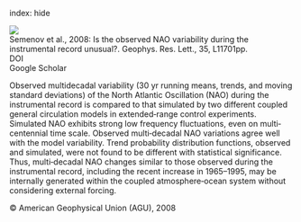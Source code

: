 index: hide

<div class="Citation">
    <div class="Citation-thumb CitationThumb-linked"  data-href="https://doi.org/10.1029/2008gl033273">
      <img src="https://static.claimspace.cloud/climate-study-static/refs/thumbs/9/Semenov_et_al_2008-thumb.png" />
    </div>

  <div class="Citation-body">
    <div class="Citation-text">Semenov et al., 2008: Is the observed NAO variability during the instrumental record unusual?. <span class="Article-journal">Geophys. Res. Lett., </span><span class="Article-volume">35, </span>L11701pp.</div>
    <div class="Citation-links">
      <div class="CitationLink" data-href="https://doi.org/10.1029/2008gl033273">
        <div class="CitationLink-icon CitationLink-Doi"></div>
        <div class="CitationLink-text">DOI</div>
      </div>
      <div class="CitationLink" data-href="https://scholar.google.com/scholar?q=10.1029/2008gl033273">
        <div class="CitationLink-icon CitationLink-Scholar"></div>
        <div class="CitationLink-text">Google Scholar</div>
      </div>
    </div>
  </div>
</div>

Observed multidecadal variability (30 yr running means, trends, and moving standard deviations) of the North Atlantic Oscillation (NAO) during the instrumental record is compared to that simulated by two different coupled general circulation models in extended‐range control experiments. Simulated NAO exhibits strong low frequency fluctuations, even on multi‐centennial time scale. Observed multi‐decadal NAO variations agree well with the model variability. Trend probability distribution functions, observed and simulated, were not found to be different with statistical significance. Thus, multi‐decadal NAO changes similar to those observed during the instrumental record, including the recent increase in 1965–1995, may be internally generated within the coupled atmosphere‐ocean system without considering external forcing.

<div class="Citation-copy">
&copy; American Geophysical Union (AGU), 2008
</div>
